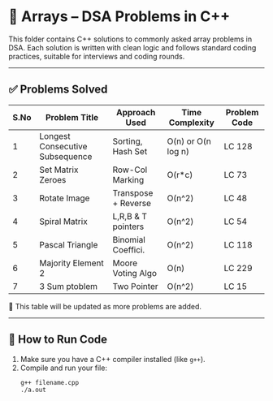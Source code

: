 # 📁 Arrays – DSA Problems in C++

This folder contains C++ solutions to commonly asked array problems in DSA. Each solution is written with clean logic and follows standard coding practices, suitable for interviews and coding rounds.

---

## ✅ Problems Solved

| S.No | Problem Title                    | Approach Used     | Time Complexity    | Problem Code |
|------|----------------------------------|-------------------|--------------------|--------------|
| 1    | Longest Consecutive Subsequence  | Sorting, Hash Set | O(n) or O(n log n) | LC 128       |
| 2    | Set Matrix Zeroes                | Row-Col Marking   | O(r*c)             | LC 73        |
| 3    | Rotate Image                     |Transpose + Reverse| O(n^2)             | LC 48        |
| 4    | Spiral Matrix                    |L,R,B & T pointers | O(n^2)             | LC 54        |
| 5    | Pascal Triangle                  | Binomial Coeffici.| O(n^2)             | LC 118       |
| 6    | Majority Element 2               |Moore Voting Algo  | O(n)               | LC 229       |
| 7    | 3 Sum ptoblem                    |Two Pointer        | O(n^2)             | LC 15        |         


📝 This table will be updated as more problems are added.

---

## 🧪 How to Run Code

1. Make sure you have a C++ compiler installed (like `g++`).
2. Compile and run your file:
   ```bash
   g++ filename.cpp
   ./a.out
